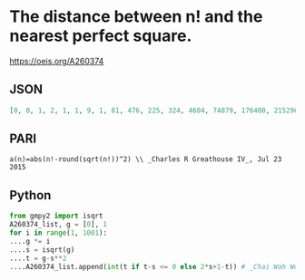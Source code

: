 # The distance between n\! and the nearest perfect square\.
https://oeis.org/A260374
## JSON
```JSON
[0, 0, 1, 2, 1, 1, 9, 1, 81, 476, 225, 324, 4604, 74879, 176400, 215296, 3444736, 11551671, 45680444, 255004929, 1158920361, 2657058876, 24923993276, 130518272975, 97216010329, 2430400258225, 1553580508516, 4666092737476, 538347188396016, 2137864362693921]
```
## PARI
```PARI
a(n)=abs(n!-round(sqrt(n!))^2) \\ _Charles R Greathouse IV_, Jul 23 2015
```
## Python
```Python
from gmpy2 import isqrt
A260374_list, g = [0], 1
for i in range(1, 1001):
....g *= i
....s = isqrt(g)
....t = g-s**2
....A260374_list.append(int(t if t-s <= 0 else 2*s+1-t)) # _Chai Wah Wu_, Jul 23 2015
```
